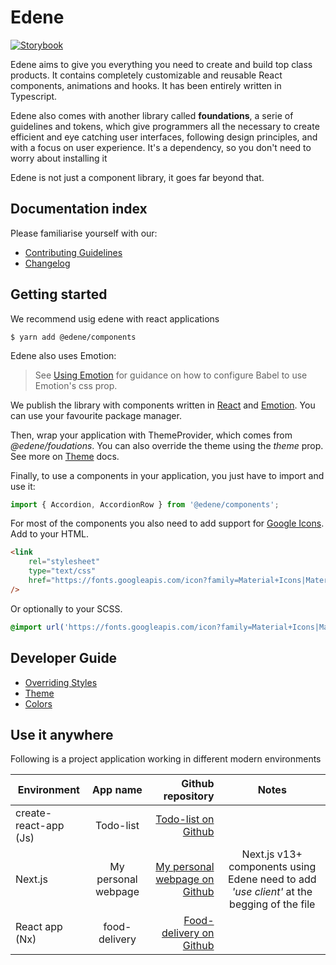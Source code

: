 # Edene

[![Storybook](https://cdn.jsdelivr.net/gh/storybooks/brand@master/badge/badge-storybook.svg)](https://main--62ed74f612c78f7bbe13743e.chromatic.com)

Edene aims to give you everything you need to create and build top class products. It contains completely customizable and reusable React components, animations and hooks. It has been entirely written in Typescript.

Edene also comes with another library called **foundations**, a serie of guidelines and tokens, which give programmers all the necessary to create efficient and eye catching user interfaces, following design principles, and with a focus on user experience. It's a dependency, so you don't need to worry about installing it

Edene is not just a component library, it goes far beyond that.

## Documentation index

Please familiarise yourself with our:

-   [Contributing Guidelines](https://main--62ed74f612c78f7bbe13743e.chromatic.com/?path=/story/contributing-guidelines--page)
-   [Changelog](https://main--62ed74f612c78f7bbe13743e.chromatic.com/?path=/story/changelog--page)

## Getting started

We recommend usig edene with react applications

```shell
$ yarn add @edene/components
```

Edene also uses Emotion:

> See [Using Emotion](https://guardian.github.io/source/?path=/docs/docs-04-using-emotion--page) for guidance on how to configure Babel to use Emotion's css prop.

We publish the library with components written in [React](https://reactjs.org/) and [Emotion](https://emotion.sh/). You can use your favourite package manager.

Then, wrap your application with ThemeProvider, which comes from _@edene/foudations_. You can also override the theme using the _theme_ prop. See more on [Theme](https://main--62ed74f612c78f7bbe13743e.chromatic.com/?path=/story/developer-guide-theme--page) docs.

Finally, to use a components in your application, you just have to import and use it:

```typescript
import { Accordion, AccordionRow } from '@edene/components';
```

For most of the components you also need to add support for [Google Icons](https://fonts.google.com/icons?selected=Material+Icons). Add to your HTML.

```html
<link
    rel="stylesheet"
    type="text/css"
    href="https://fonts.googleapis.com/icon?family=Material+Icons|Material+Icons+Outlined"
/>
```

Or optionally to your SCSS.

```scss
@import url('https://fonts.googleapis.com/icon?family=Material+Icons|Material+Icons+Outlined');
```

## Developer Guide

-   [Overriding Styles](https://main--62ed74f612c78f7bbe13743e.chromatic.com/?path=/story/developer-guide-overriding-styles--page)
-   [Theme](https://main--62ed74f612c78f7bbe13743e.chromatic.com/?path=/story/developer-guide-theme--page)
-   [Colors](https://main--62ed74f612c78f7bbe13743e.chromatic.com/?path=/story/developer-guide--page)

## Use it anywhere

Following is a project application working in different modern environments

| Environment           |      App name       |                                                                           Github repository |                                           Notes                                           |
| --------------------- | :-----------------: | ------------------------------------------------------------------------------------------: | :---------------------------------------------------------------------------------------: |
| create-react-app (Js) |      Todo-list      |                                [Todo-list on Github](https://github.com/aLosada7/todo-list) |                                                                                           |
| Next.js               | My personal webpage |               [My personal webpage on Github](https://github.com/aLosada7/personal-webpage) | Next.js v13+ components using Edene need to add _'use client'_ at the begging of the file |
| React app (Nx)        |    food-delivery    | [Food-delivery on Github](https://github.com/aLosada7/edene/tree/master/apps/food-delivery) |                                                                                           |
